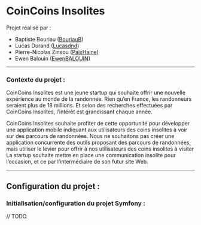 <h1>CoinCoins Insolites</h1>

Projet réalisé par :  
- Baptiste Bouriau ([BouriauB](https://github.com/BouriauB))
- Lucas Durand ([Lucasdnd](https://github.com/Lucasdnd))
- Pierre-Nicolas Zinsou ([PaixHaine](https://github.com/PaixHaine))
- Ewen Balouin ([EwenBALOUIN](https://github.com/EwenBALOUIN))

 
---
<h3>Contexte du projet :</h3>

CoinCoins Insolites est une jeune startup qui souhaite offrir une nouvelle expérience au monde
de la randonnée. Rien qu’en France, les randonneurs seraient plus de 18 millions. Et selon des
recherches effectuées par CoinCoins Insolites, l’intérêt est grandissant chaque année. 

CoinCoins Insolites souhaite profiter de cette opportunité pour développer une application
mobile indiquant aux utilisateurs des coins insolites à voir sur des parcours de randonnées.
Nous ne souhaitons pas créer une application concurrente des outils proposant des parcours de
randonnées, mais utiliser le levier pour offrir à nos utilisateurs des coins insolites à visiter
La startup souhaite mettre en place une communication insolite pour l’occasion, et ce par
l’intermédiaire de son futur site Web.

---
<h2>Configuration du projet :</h2>

<h3>Initialisation/configuration du projet Symfony :</h3>

// TODO
